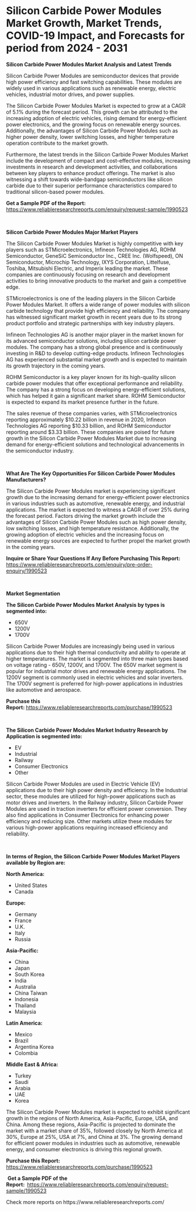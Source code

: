 <p><h1>Silicon Carbide Power Modules Market Growth, Market Trends, COVID-19 Impact, and Forecasts for period from 2024 - 2031</h1></p><p><strong>Silicon Carbide Power Modules Market Analysis and Latest Trends</strong></p>
<p><p>Silicon Carbide Power Modules are semiconductor devices that provide high power efficiency and fast switching capabilities. These modules are widely used in various applications such as renewable energy, electric vehicles, industrial motor drives, and power supplies.</p><p>The Silicon Carbide Power Modules Market is expected to grow at a CAGR of 5.1% during the forecast period. This growth can be attributed to the increasing adoption of electric vehicles, rising demand for energy-efficient power electronics, and the growing focus on renewable energy sources. Additionally, the advantages of Silicon Carbide Power Modules such as higher power density, lower switching losses, and higher temperature operation contribute to the market growth.</p><p>Furthermore, the latest trends in the Silicon Carbide Power Modules Market include the development of compact and cost-effective modules, increasing investments in research and development activities, and collaborations between key players to enhance product offerings. The market is also witnessing a shift towards wide-bandgap semiconductors like silicon carbide due to their superior performance characteristics compared to traditional silicon-based power modules.</p></p>
<p><strong>Get a Sample PDF of the Report:&nbsp;</strong> <a href="https://www.reliableresearchreports.com/enquiry/request-sample/1990523">https://www.reliableresearchreports.com/enquiry/request-sample/1990523</a></p>
<p>&nbsp;</p>
<p><strong>Silicon Carbide Power Modules Major Market Players</strong></p>
<p><p>The Silicon Carbide Power Modules Market is highly competitive with key players such as STMicroelectronics, Infineon Technologies AG, ROHM Semiconductor, GeneSiC Semiconductor Inc., CREE Inc. (Wolfspeed), ON Semiconductor, Microchip Technology, IXYS Corporation, Littelfuse, Toshiba, Mitsubishi Electric, and Imperix leading the market. These companies are continuously focusing on research and development activities to bring innovative products to the market and gain a competitive edge.</p><p>STMicroelectronics is one of the leading players in the Silicon Carbide Power Modules Market. It offers a wide range of power modules with silicon carbide technology that provide high efficiency and reliability. The company has witnessed significant market growth in recent years due to its strong product portfolio and strategic partnerships with key industry players.</p><p>Infineon Technologies AG is another major player in the market known for its advanced semiconductor solutions, including silicon carbide power modules. The company has a strong global presence and is continuously investing in R&D to develop cutting-edge products. Infineon Technologies AG has experienced substantial market growth and is expected to maintain its growth trajectory in the coming years.</p><p>ROHM Semiconductor is a key player known for its high-quality silicon carbide power modules that offer exceptional performance and reliability. The company has a strong focus on developing energy-efficient solutions, which has helped it gain a significant market share. ROHM Semiconductor is expected to expand its market presence further in the future.</p><p>The sales revenue of these companies varies, with STMicroelectronics reporting approximately $10.22 billion in revenue in 2020, Infineon Technologies AG reporting $10.33 billion, and ROHM Semiconductor reporting around $3.33 billion. These companies are poised for future growth in the Silicon Carbide Power Modules Market due to increasing demand for energy-efficient solutions and technological advancements in the semiconductor industry.</p></p>
<p>&nbsp;</p>
<p><strong>What Are The Key Opportunities For Silicon Carbide Power Modules Manufacturers?</strong></p>
<p><p>The Silicon Carbide Power Modules market is experiencing significant growth due to the increasing demand for energy-efficient power electronics in various industries such as automotive, renewable energy, and industrial applications. The market is expected to witness a CAGR of over 25% during the forecast period. Factors driving the market growth include the advantages of Silicon Carbide Power Modules such as high power density, low switching losses, and high temperature resistance. Additionally, the growing adoption of electric vehicles and the increasing focus on renewable energy sources are expected to further propel the market growth in the coming years.</p></p>
<p><strong>Inquire or Share Your Questions If Any Before Purchasing This Report:</strong> <a href="https://www.reliableresearchreports.com/enquiry/pre-order-enquiry/1990523">https://www.reliableresearchreports.com/enquiry/pre-order-enquiry/1990523</a></p>
<p>&nbsp;</p>
<p><strong>Market Segmentation</strong></p>
<p><strong>The Silicon Carbide Power Modules Market Analysis by types is segmented into:</strong></p>
<p><ul><li>650V</li><li>1200V</li><li>1700V</li></ul></p>
<p><p>Silicon Carbide Power Modules are increasingly being used in various applications due to their high thermal conductivity and ability to operate at higher temperatures. The market is segmented into three main types based on voltage rating - 650V, 1200V, and 1700V. The 650V market segment is popular for industrial motor drives and renewable energy applications. The 1200V segment is commonly used in electric vehicles and solar inverters. The 1700V segment is preferred for high-power applications in industries like automotive and aerospace.</p></p>
<p><strong>Purchase this Report:&nbsp;</strong><a href="https://www.reliableresearchreports.com/purchase/1990523">https://www.reliableresearchreports.com/purchase/1990523</a></p>
<p>&nbsp;</p>
<p><strong>The Silicon Carbide Power Modules Market Industry Research by Application is segmented into:</strong></p>
<p><ul><li>EV</li><li>Industrial</li><li>Railway</li><li>Consumer Electronics</li><li>Other</li></ul></p>
<p><p>Silicon Carbide Power Modules are used in Electric Vehicle (EV) applications due to their high power density and efficiency. In the Industrial sector, these modules are utilized for high-power applications such as motor drives and inverters. In the Railway industry, Silicon Carbide Power Modules are used in traction inverters for efficient power conversion. They also find applications in Consumer Electronics for enhancing power efficiency and reducing size. Other markets utilize these modules for various high-power applications requiring increased efficiency and reliability.</p></p>
<p>&nbsp;</p>
<p><strong>In terms of Region, the Silicon Carbide Power Modules Market Players available by Region are:</strong></p>
<p>
    <p> <strong> North America: </strong>
        <ul>
            <li>United States</li>
            <li>Canada</li>
        </ul>
        </p> 
    <p> <strong> Europe: </strong>
        <ul>
            <li>Germany</li>
            <li>France</li>
            <li>U.K.</li>
            <li>Italy</li>
            <li>Russia</li>
        </ul>
        </p> 
    <p> <strong> Asia-Pacific: </strong>
        <ul>
            <li>China</li>
            <li>Japan</li>
            <li>South Korea</li>
            <li>India</li>
            <li>Australia</li>
            <li>China Taiwan</li>
            <li>Indonesia</li>
            <li>Thailand</li>
            <li>Malaysia</li>
        </ul>
        </p> 
    <p> <strong> Latin America: </strong>
        <ul>
            <li>Mexico</li>
            <li>Brazil</li>
            <li>Argentina Korea</li>
            <li>Colombia</li>
        </ul>
        </p> 
    <p> <strong> Middle East & Africa: </strong>
        <ul>
            <li>Turkey</li>
            <li>Saudi</li>
            <li>Arabia</li>
            <li>UAE</li>
            <li>Korea</li>
        </ul>
    </p>
    </p>
<p><p>The Silicon Carbide Power Modules market is expected to exhibit significant growth in the regions of North America, Asia-Pacific, Europe, USA, and China. Among these regions, Asia-Pacific is projected to dominate the market with a market share of 35%, followed closely by North America at 30%, Europe at 25%, USA at 7%, and China at 3%. The growing demand for efficient power modules in industries such as automotive, renewable energy, and consumer electronics is driving this regional growth.</p></p>
<p><strong>Purchase this Report: </strong><a href="https://www.reliableresearchreports.com/purchase/1990523">https://www.reliableresearchreports.com/purchase/1990523</a></p>
<p>&nbsp;<strong>Get a Sample PDF of the Report:&nbsp;&nbsp;</strong><a href="https://www.reliableresearchreports.com/enquiry/request-sample/1990523">https://www.reliableresearchreports.com/enquiry/request-sample/1990523</a></p>
<p><strong></strong></p>
<p>Check more reports on https://www.reliableresearchreports.com/</p>